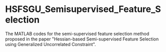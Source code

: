 # HSFSGU_Semisupervised_Feature_Selection
The MATLAB codes for the semi-supervised feature selection method proposed in the paper "Hessian-based Semi-supervised Feature Selection using Generalized Uncorrelated Constraint".

